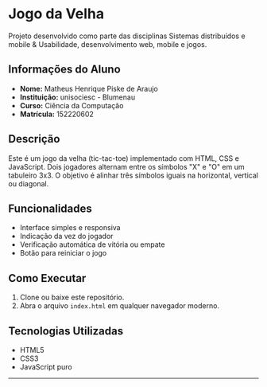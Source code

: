 # Jogo da Velha

Projeto desenvolvido como parte das disciplinas Sistemas distribuídos e mobile & Usabilidade, desenvolvimento web, mobile e jogos.

## Informações do Aluno

- **Nome:** Matheus Henrique Piske de Araujo
- **Instituição:** unisociesc - Blumenau
- **Curso:** Ciência da Computação
- **Matrícula:** 152220602

## Descrição

Este é um jogo da velha (tic-tac-toe) implementado com HTML, CSS e JavaScript. Dois jogadores alternam entre os símbolos "X" e "O" em um tabuleiro 3x3. O objetivo é alinhar três símbolos iguais na horizontal, vertical ou diagonal.

## Funcionalidades

- Interface simples e responsiva
- Indicação da vez do jogador
- Verificação automática de vitória ou empate
- Botão para reiniciar o jogo

## Como Executar

1. Clone ou baixe este repositório.
2. Abra o arquivo `index.html` em qualquer navegador moderno.

## Tecnologias Utilizadas

- HTML5
- CSS3
- JavaScript puro

---
